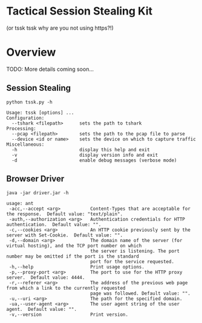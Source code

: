 Tactical Session Stealing Kit
===============================
(or tssk tssk why are you not using https?!)

# Overview
TODO: More details coming soon...

## Session Stealing

`python tssk.py -h`

    Usage: tssk [options] ...
    Configuration:
      --tshark <filepath>      sets the path to tshark
    Processing:
      --pcap <filepath>        sets the path to the pcap file to parse
      --device <id or name>    sets the device on which to capture traffic
    Miscellaneous:
      -h                       display this help and exit
      -v                       display version info and exit
      -d                       enable debug messages (verbose mode)

## Browser Driver

`java -jar driver.jar -h`

    usage: ant
     -acc,--accept <arg>           Content-Types that are acceptable for the response.  Default value: "text/plain".
     -auth,--authorization <arg>   Authentication credentials for HTTP authentication.  Default value: "".
     -c,--cookies <arg>            An HTTP cookie previously sent by the server with Set-Cookie.  Default value: "".
     -d,--domain <arg>             The domain name of the server (for virtual hosting), and the TCP port number on which
                                   the server is listening. The port number may be omitted if the port is the standard
                                   port for the service requested.
     -h,--help                     Print usage options.
     -p,--proxy-port <arg>         The port to use for the HTTP proxy server.  Default value: 4444.
     -r,--referer <arg>            The address of the previous web page from which a link to the currently requested
                                   page was followed. Default value: "".
     -u,--uri <arg>                The path for the specified domain.
     -ua,--user-agent <arg>        The user agent string of the user agent.  Default value: "".
     -v,--version                  Print version.
